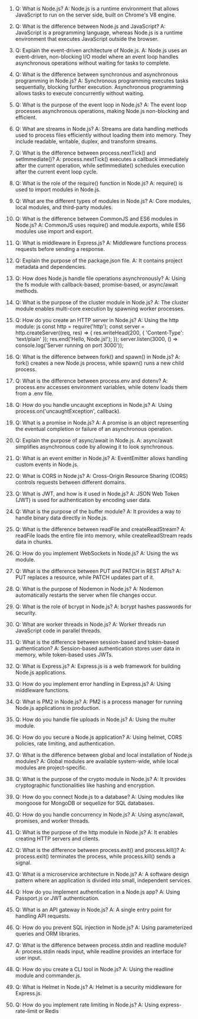 1. Q: What is Node.js?
   A: Node.js is a runtime environment that allows JavaScript to run on the server side, built on Chrome's V8 engine.

2. Q: What is the difference between Node.js and JavaScript?
   A: JavaScript is a programming language, whereas Node.js is a runtime environment that executes JavaScript outside the browser.

3. Q: Explain the event-driven architecture of Node.js.
   A: Node.js uses an event-driven, non-blocking I/O model where an event loop handles asynchronous operations without waiting for tasks to complete.

4. Q: What is the difference between synchronous and asynchronous programming in Node.js?
   A: Synchronous programming executes tasks sequentially, blocking further execution. Asynchronous programming allows tasks to execute concurrently without waiting.

5. Q: What is the purpose of the event loop in Node.js?
   A: The event loop processes asynchronous operations, making Node.js non-blocking and efficient.

6. Q: What are streams in Node.js?
   A: Streams are data handling methods used to process files efficiently without loading them into memory. They include readable, writable, duplex, and transform streams.

7. Q: What is the difference between process.nextTick() and setImmediate()?
   A: process.nextTick() executes a callback immediately after the current operation, while setImmediate() schedules execution after the current event loop cycle.

8. Q: What is the role of the require() function in Node.js?
   A: require() is used to import modules in Node.js.

9. Q: What are the different types of modules in Node.js?
   A: Core modules, local modules, and third-party modules.

10. Q: What is the difference between CommonJS and ES6 modules in Node.js?
    A: CommonJS uses require() and module.exports, while ES6 modules use import and export.

11. Q: What is middleware in Express.js?
    A: Middleware functions process requests before sending a response.

12. Q: Explain the purpose of the package.json file.
    A: It contains project metadata and dependencies.

13. Q: How does Node.js handle file operations asynchronously?
    A: Using the fs module with callback-based, promise-based, or async/await methods.

14. Q: What is the purpose of the cluster module in Node.js?
    A: The cluster module enables multi-core execution by spawning worker processes.

15. Q: How do you create an HTTP server in Node.js?
    A: Using the http module:
    js
    const http = require('http');
    const server = http.createServer((req, res) => {
        res.writeHead(200, { 'Content-Type': 'text/plain' });
        res.end('Hello, Node.js!');
    });
    server.listen(3000, () => console.log('Server running on port 3000'));
    

16. Q: What is the difference between fork() and spawn() in Node.js?
    A: fork() creates a new Node.js process, while spawn() runs a new child process.

17. Q: What is the difference between process.env and dotenv?
    A: process.env accesses environment variables, while dotenv loads them from a .env file.

18. Q: How do you handle uncaught exceptions in Node.js?
    A: Using process.on('uncaughtException', callback).

19. Q: What is a promise in Node.js?
    A: A promise is an object representing the eventual completion or failure of an asynchronous operation.

20. Q: Explain the purpose of async/await in Node.js.
    A: async/await simplifies asynchronous code by allowing it to look synchronous.

21. Q: What is an event emitter in Node.js?
    A: EventEmitter allows handling custom events in Node.js.

22. Q: What is CORS in Node.js?
    A: Cross-Origin Resource Sharing (CORS) controls requests between different domains.

23. Q: What is JWT, and how is it used in Node.js?
    A: JSON Web Token (JWT) is used for authentication by encoding user data.

24. Q: What is the purpose of the buffer module?
    A: It provides a way to handle binary data directly in Node.js.

25. Q: What is the difference between readFile and createReadStream?
    A: readFile loads the entire file into memory, while createReadStream reads data in chunks.

26. Q: How do you implement WebSockets in Node.js?
    A: Using the ws module.

27. Q: What is the difference between PUT and PATCH in REST APIs?
    A: PUT replaces a resource, while PATCH updates part of it.

28. Q: What is the purpose of Nodemon in Node.js?
    A: Nodemon automatically restarts the server when file changes occur.

29. Q: What is the role of bcrypt in Node.js?
    A: bcrypt hashes passwords for security.

30. Q: What are worker threads in Node.js?
    A: Worker threads run JavaScript code in parallel threads.

31. Q: What is the difference between session-based and token-based authentication?
    A: Session-based authentication stores user data in memory, while token-based uses JWTs.

32. Q: What is Express.js?
    A: Express.js is a web framework for building Node.js applications.

33. Q: How do you implement error handling in Express.js?
    A: Using middleware functions.

34. Q: What is PM2 in Node.js?
    A: PM2 is a process manager for running Node.js applications in production.

35. Q: How do you handle file uploads in Node.js?
    A: Using the multer module.

36. Q: How do you secure a Node.js application?
    A: Using helmet, CORS policies, rate limiting, and authentication.

37. Q: What is the difference between global and local installation of Node.js modules?
    A: Global modules are available system-wide, while local modules are project-specific.

38. Q: What is the purpose of the crypto module in Node.js?
    A: It provides cryptographic functionalities like hashing and encryption.

39. Q: How do you connect Node.js to a database?
    A: Using modules like mongoose for MongoDB or sequelize for SQL databases.

40. Q: How do you handle concurrency in Node.js?
    A: Using async/await, promises, and worker threads.

41. Q: What is the purpose of the http module in Node.js?
    A: It enables creating HTTP servers and clients.

42. Q: What is the difference between process.exit() and process.kill()?
    A: process.exit() terminates the process, while process.kill() sends a signal.

43. Q: What is a microservice architecture in Node.js?
    A: A software design pattern where an application is divided into small, independent services.

44. Q: How do you implement authentication in a Node.js app?
    A: Using Passport.js or JWT authentication.

45. Q: What is an API gateway in Node.js?
    A: A single entry point for handling API requests.

46. Q: How do you prevent SQL injection in Node.js?
    A: Using parameterized queries and ORM libraries.

47. Q: What is the difference between process.stdin and readline module?
    A: process.stdin reads input, while readline provides an interface for user input.

48. Q: How do you create a CLI tool in Node.js?
    A: Using the readline module and commander.js.

49. Q: What is Helmet in Node.js?
    A: Helmet is a security middleware for Express.js.

50. Q: How do you implement rate limiting in Node.js?
    A: Using express-rate-limit or Redis

